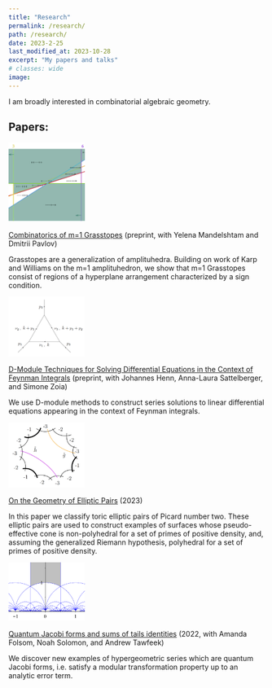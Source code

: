 ```yaml
---
title: "Research"
permalink: /research/
path: /research/
date: 2023-2-25
last_modified_at: 2023-10-28
excerpt: "My papers and talks"
# classes: wide
image:
---
```

I am broadly interested in combinatorial algebraic geometry.

## Papers: 

<!---![](/assets/images/grasstopes.png)--->

<img src="/assets/images/grasstopes.png" width="150">  

[Combinatorics of m=1 Grasstopes](https://arxiv.org/abs/2307.09603) (preprint, with Yelena Mandelshtam and Dmitrii Pavlov) 

Grasstopes are a generalization of amplituhedra. Building on work of Karp and Williams on the m=1 amplituhedron, we show that m=1 Grasstopes consist of regions of a hyperplane arrangement characterized by a sign condition. 


<img src="/assets/images/feynman.png" width="150"> 

[D-Module Techniques for Solving Differential Equations in the Context of Feynman Integrals](https://arxiv.org/abs/2303.11105) (preprint, with Johannes Henn, Anna-Laura Sattelberger, and Simone Zoia)

We use D-module methods to construct series solutions to linear differential equations appearing in the context of Feynman integrals. 
<!---In particular, we implement an algorithm due to Saito, Sturmfels, and Takayama to compute canonical series solutions of regular holonomic D-ideals, and compare them to asymptotic series derived from the respective Fuchsian systems.--->

<img src="/assets/images/elliptic.png" width="150"> 

[On the Geometry of Elliptic Pairs](https://arxiv.org/abs/2204.02971) (2023)

In this paper we classify toric elliptic pairs of Picard number two. These elliptic pairs are used to construct examples of surfaces whose pseudo-effective cone is non-polyhedral for a set of primes of positive density, and, assuming the generalized Riemann hypothesis, polyhedral for a set of primes of positive density.  

<img src="/assets/images/modular.png" width="150"> 

[Quantum Jacobi forms and sums of tails identities](https://www.researchgate.net/publication/357040393_Quantum_Jacobi_forms_and_sums_of_tails_identities)  (2022, with Amanda Folsom, Noah Solomon, and Andrew Tawfeek)

We discover new examples of hypergeometric series which are quantum Jacobi forms, i.e. satisfy a modular transformation property up to an analytic error term.

<!--## Talks: 
* D-modules and applications to Feynman Integrals, IAS Amplitudes seminar
* D-modules and applications to Feynman integrals, Technische Universität München (TUM)
* The Geometry of Elliptic Pairs, MPI Nonlinear Algebra Seminar
* Quantum Jacobi forms and sums of tails identities, JMM 2021-->



